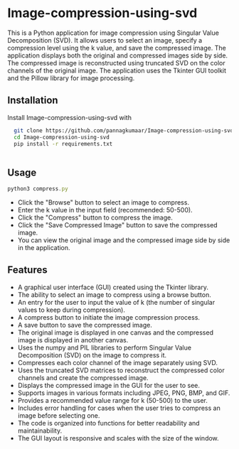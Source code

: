 # Image-compression-using-svd
This is a Python application for image compression using Singular Value Decomposition (SVD). It allows users to select an image, specify a compression level using the k value, and save the compressed image. The application displays both the original and compressed images side by side. The compressed image is reconstructed using truncated SVD on the color channels of the original image. The application uses the Tkinter GUI toolkit and the Pillow library for image processing.



## Installation

Install Image-compression-using-svd with

```bash
  git clone https://github.com/pannagkumaar/Image-compression-using-svd
  cd Image-compression-using-svd
  pip install -r requirements.txt
  
```
    
## Usage

```javascript
python3 compress.py

```
* Click the "Browse" button to select an image to compress.  
* Enter the k value in the input field (recommended: 50-500).  
* Click the "Compress" button to compress the image.  
* Click the "Save Compressed Image" button to save the compressed image.  
* You can view the original image and the compressed image side by side in the application.  


## Features

- A graphical user interface (GUI) created using the Tkinter library.
- The ability to select an image to compress using a browse button.
- An entry for the user to input the value of k (the number of singular values to keep during compression).
- A compress button to initiate the image compression process.
- A save button to save the compressed image.
- The original image is displayed in one canvas and the compressed image is displayed in another canvas.
- Uses the numpy and PIL libraries to perform Singular Value Decomposition (SVD) on the image to compress it.
- Compresses each color channel of the image separately using SVD.
- Uses the truncated SVD matrices to reconstruct the compressed color channels and create the compressed image.
- Displays the compressed image in the GUI for the user to see.
- Supports images in various formats including JPEG, PNG, BMP, and GIF.
- Provides a recommended value range for k (50-500) to the user.
- Includes error handling for cases when the user tries to compress an image before selecting one.
- The code is organized into functions for better readability and maintainability.
- The GUI layout is responsive and scales with the size of the window.



